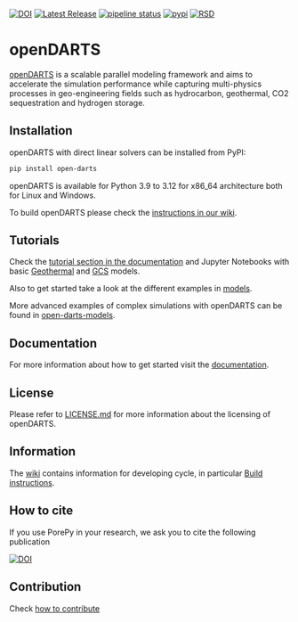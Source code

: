 

[![DOI](https://zenodo.org/badge/DOI/10.5281/zenodo.8046982.svg)](https://doi.org/10.5281/zenodo.8046982) [![Latest Release](https://gitlab.com/open-darts/open-darts/-/badges/release.svg)](https://gitlab.com/open-darts/open-darts/-/releases) [![pipeline status](https://gitlab.com/open-darts/open-darts/badges/development/pipeline.svg)](https://gitlab.com/open-darts/open-darts/-/commits/development) [![pypi](https://img.shields.io/pypi/v/open-darts.svg?colorB=blue)](https://pypi.python.org/project/open-darts/)
[![RSD](https://img.shields.io/badge/rsd-openDARTS-00a3e3.svg)](https://research-software-directory.org/software/opendarts)

# openDARTS

[openDARTS](https://darts.citg.tudelft.nl/) is a scalable parallel modeling framework and aims to accelerate the simulation performance while capturing multi-physics processes in geo-engineering fields such as hydrocarbon, geothermal, CO2 sequestration and hydrogen storage.

## Installation

openDARTS with direct linear solvers can be installed from PyPI:

```bash
pip install open-darts
```

openDARTS is available for Python 3.9 to 3.12 for x86_64 architecture both for Linux and Windows. 

To build openDARTS please check the [instructions in our wiki](https://gitlab.com/open-darts/open-darts/-/wikis/Build-instructions).

## Tutorials

Check the [tutorial section in the documentation](https://open-darts.gitlab.io/open-darts/getting_started/tutorial.html) and Jupyter Notebooks with basic [Geothermal](https://gitlab.com/open-darts/darts-models/-/tree/main/teaching/EAGE?ref_type=heads) and [GCS](https://gitlab.com/open-darts/darts-models/-/tree/main/teaching/CCS_workshop?ref_type=heads) models.

Also to get started take a look at the different examples in [models](https://gitlab.com/open-darts/open-darts/-/tree/development/models?ref_type=heads).

More advanced examples of complex simulations with openDARTS can be found in [open-darts-models](https://gitlab.com/open-darts/open-darts-models).

## Documentation

For more information about how to get started visit the [documentation](https://open-darts.gitlab.io/open-darts/).

## License

Please refer to [LICENSE.md](LICENSE.md) for more information about the licensing of openDARTS.

## Information

The [wiki](https://gitlab.com/open-darts/open-darts/-/wikis/home) contains information for developing cycle, in particular [Build instructions](https://gitlab.com/open-darts/open-darts/-/wikis/Build-instructions).

## How to cite

If you use PorePy in your research, we ask you to cite the following publication

[![DOI](https://zenodo.org/badge/DOI/10.5281/zenodo.8046982.svg)](https://doi.org/10.5281/zenodo.8046982)

## Contribution

Check [how to contribute](https://gitlab.com/open-darts/open-darts/-/wikis/Contributing)
